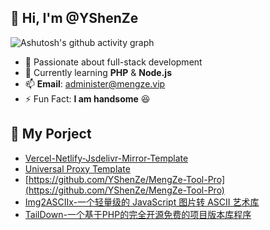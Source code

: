 ## 👋 Hi, I'm @YShenZe  

![Ashutosh's github activity graph](https://github-readme-activity-graph.vercel.app/graph?username=YShenZe&theme=dracula)

- 👀 Passionate about full-stack development  
- 🌱 Currently learning **PHP** & **Node.js**
- 📫 **Email**: administer@mengze.vip
- ⚡ Fun Fact: **I am handsome** 😆  

## 📁 My Porject
- [Vercel-Netlify-Jsdelivr-Mirror-Template](https://github.com/YShenZe/Vercel-Netlify-JsDelivr-Mirror)
- [Universal Proxy Template](https://github.com/YShenZe/Universal-Proxy-Template)
- [https://github.com/YShenZe/MengZe-Tool-Pro](https://github.com/YShenZe/MengZe-Tool-Pro)
- [Img2ASCIIx-一个轻量级的 JavaScript 图片转 ASCII 艺术库](https://github.com/YShenZe/Img2ASCIIx)
- [TailDown-一个基于PHP的完全开源免费的项目版本库程序](https://github.com/YShenZe/TailDwon-PHP)